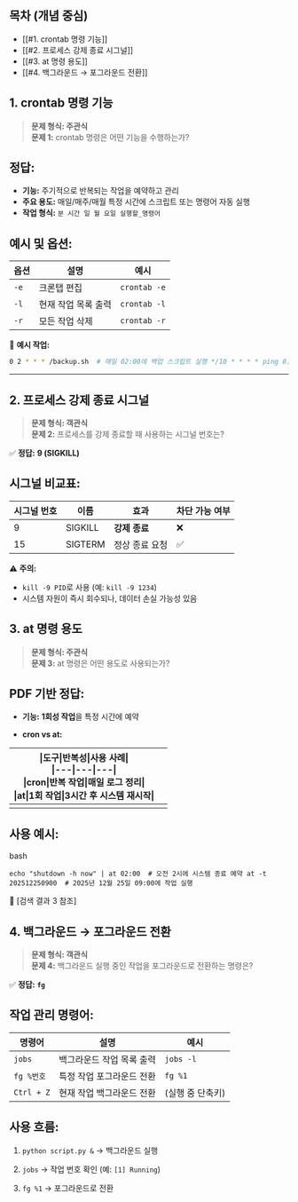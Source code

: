 ## 목차 (개념 중심)

- [[#1. crontab 명령 기능]]
- [[#2. 프로세스 강제 종료 시그널]]
- [[#3. at 명령 용도]]
- [[#4. 백그라운드 → 포그라운드 전환]]

## 1. crontab 명령 기능

> **문제 형식: 주관식**  
> **문제 1:** crontab 명령은 어떤 기능을 수행하는가?

## 정답:
- **기능:** 주기적으로 반복되는 작업을 예약하고 관리
- **주요 용도:** 매일/매주/매월 특정 시간에 스크립트 또는 명령어 자동 실행
- **작업 형식:** `분 시간 일 월 요일 실행할_명령어`

## 예시 및 옵션:

|옵션|설명|예시|
|---|---|---|
|`-e`|크론탭 편집|`crontab -e`|
|`-l`|현재 작업 목록 출력|`crontab -l`|
|`-r`|모든 작업 삭제|`crontab -r`|

📌 **예시 작업:**
```bash
0 2 * * * /backup.sh  # 매일 02:00에 백업 스크립트 실행 */10 * * * * ping 8.8.8.8  # 10분마다 핑 테스트
```
---

## 2. 프로세스 강제 종료 시그널

> **문제 형식: 객관식**  
> **문제 2:** 프로세스를 강제 종료할 때 사용하는 시그널 번호는?

✅ **정답:** **9 (SIGKILL)**

## 시그널 비교표:

|시그널 번호|이름|효과|차단 가능 여부|
|---|---|---|---|
|9|SIGKILL|**강제 종료**|❌|
|15|SIGTERM|정상 종료 요청|✅|

⚠️ **주의:**
- `kill -9 PID`로 사용 (예: `kill -9 1234`)
- 시스템 자원이 즉시 회수되나, 데이터 손실 가능성 있음
## 3. at 명령 용도

> **문제 형식: 주관식**  
> **문제 3:** at 명령은 어떤 용도로 사용되는가?

## PDF 기반 정답:

- **기능:** **1회성 작업**을 특정 시간에 예약
    
- **cron vs at:**

| \|도구\|반복성\|사용 사례\|<br>\|---\|---\|---\|<br>\|cron\|반복 작업\|매일 로그 정리\|<br>\|at\|1회 작업\|3시간 후 시스템 재시작\| |     |
| ---------------------------------------------------------------------------------------------------- | --- |
|                                                                                                      |     |


## 사용 예시:

bash

`echo "shutdown -h now" | at 02:00  # 오전 2시에 시스템 종료 예약 at -t 202512250900  # 2025년 12월 25일 09:00에 작업 실행`

🔗 [검색 결과 3 참조]

## 4. 백그라운드 → 포그라운드 전환

> **문제 형식: 객관식**  
> **문제 4:** 백그라운드 실행 중인 작업을 포그라운드로 전환하는 명령은?

✅ **정답:** **`fg`**

## 작업 관리 명령어:

|명령어|설명|예시|
|---|---|---|
|`jobs`|백그라운드 작업 목록 출력|`jobs -l`|
|`fg %번호`|특정 작업 포그라운드 전환|`fg %1`|
|`Ctrl + Z`|현재 작업 백그라운드 전환|(실행 중 단축키)|

## 사용 흐름:

1. `python script.py &` → 백그라운드 실행
    
2. `jobs` → 작업 번호 확인 (예: `[1] Running`)
    
3. `fg %1` → 포그라운드로 전환